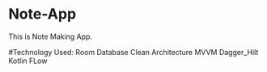 # Note-App
This is Note Making App.

#Technology Used:
Room Database
Clean Architecture
MVVM
Dagger_Hilt
Kotlin FLow
